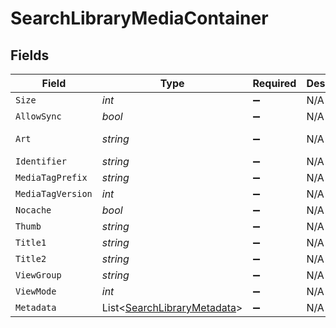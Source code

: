 # SearchLibraryMediaContainer


## Fields

| Field                                                                         | Type                                                                          | Required                                                                      | Description                                                                   | Example                                                                       |
| ----------------------------------------------------------------------------- | ----------------------------------------------------------------------------- | ----------------------------------------------------------------------------- | ----------------------------------------------------------------------------- | ----------------------------------------------------------------------------- |
| `Size`                                                                        | *int*                                                                         | :heavy_minus_sign:                                                            | N/A                                                                           | 2                                                                             |
| `AllowSync`                                                                   | *bool*                                                                        | :heavy_minus_sign:                                                            | N/A                                                                           | false                                                                         |
| `Art`                                                                         | *string*                                                                      | :heavy_minus_sign:                                                            | N/A                                                                           | /:/resources/show-fanart.jpg                                                  |
| `Identifier`                                                                  | *string*                                                                      | :heavy_minus_sign:                                                            | N/A                                                                           | com.plexapp.plugins.library                                                   |
| `MediaTagPrefix`                                                              | *string*                                                                      | :heavy_minus_sign:                                                            | N/A                                                                           | /system/bundle/media/flags/                                                   |
| `MediaTagVersion`                                                             | *int*                                                                         | :heavy_minus_sign:                                                            | N/A                                                                           | 1698860922                                                                    |
| `Nocache`                                                                     | *bool*                                                                        | :heavy_minus_sign:                                                            | N/A                                                                           | true                                                                          |
| `Thumb`                                                                       | *string*                                                                      | :heavy_minus_sign:                                                            | N/A                                                                           | /:/resources/show.png                                                         |
| `Title1`                                                                      | *string*                                                                      | :heavy_minus_sign:                                                            | N/A                                                                           | TV Shows                                                                      |
| `Title2`                                                                      | *string*                                                                      | :heavy_minus_sign:                                                            | N/A                                                                           | Search for ''                                                                 |
| `ViewGroup`                                                                   | *string*                                                                      | :heavy_minus_sign:                                                            | N/A                                                                           | season                                                                        |
| `ViewMode`                                                                    | *int*                                                                         | :heavy_minus_sign:                                                            | N/A                                                                           | 65593                                                                         |
| `Metadata`                                                                    | List<[SearchLibraryMetadata](../../Models/Requests/SearchLibraryMetadata.md)> | :heavy_minus_sign:                                                            | N/A                                                                           |                                                                               |